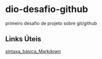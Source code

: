 # dio-desafio-github
primeiro desafio de projeto sobre git/github

## Links Úteis
[sintaxa_básica_Markdown](https://docs.pipz.com/central-de-ajuda/learning-center/guia-basico-de-markdown#open)
